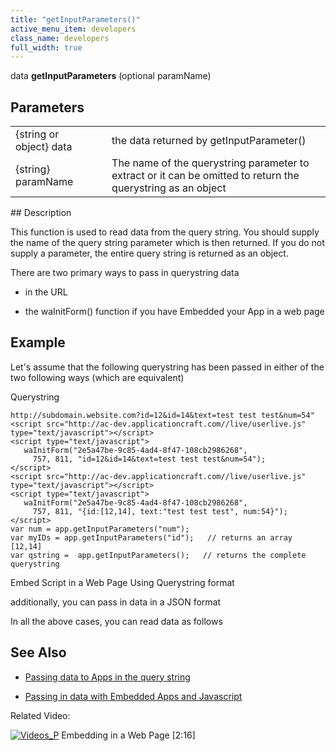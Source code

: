 ```yaml
---
title: "getInputParameters()"
active_menu_item: developers
class_name: developers
full_width: true
---
```



data **getInputParameters** (optional paramName)

## Parameters

<table>
<tr>
<td width="167">
{string or object} data

</td>
<td width="15">
</td>
<td width="698">
the data returned by getInputParameter()

</td>
</tr>
<tr>
<td width="167">
{string} paramName

</td>
<td width="15">
</td>
<td width="698">
The name of the querystring parameter to extract or it can be omitted to return the querystring as an object

</td>
</tr>
</table>
## Description

This function is used to read data from the query string. You should supply the name of the query string parameter which is then returned. If you do not supply a parameter, the entire query string is returned as an object.

There are two primary ways to pass in querystring data

 - in the URL

 - the waInitForm() function if you have Embedded your App in a web page

## Example

Let's assume that the following querystring has been passed in either of the two following ways (which are equivalent)

Querystring

    http://subdomain.website.com?id=12&id=14&text=test test test&num=54"
    <script src="http://ac-dev.applicationcraft.com//live/userlive.js" type="text/javascript"></script>
    <script type="text/javascript">
       waInitForm("2e5a47be-9c85-4ad4-8f47-108cb2986268", 
         757, 811, "id=12&id=14&text=test test test&num=54");
    </script>
    <script src="http://ac-dev.applicationcraft.com//live/userlive.js" type="text/javascript"></script>
    <script type="text/javascript">
       waInitForm("2e5a47be-9c85-4ad4-8f47-108cb2986268", 
         757, 811, "{id:[12,14], text:"test test test", num:54}");
    </script>
    var num = app.getInputParameters("num");
    var myIDs = app.getInputParameters("id");   // returns an array [12,14] 
    var qstring =  app.getInputParameters();   // returns the complete querystring
   

Embed Script in a Web Page Using Querystring format

additionally, you can pass in data in a JSON format

In all the above cases, you can read data as follows

## See Also

 - [Passing data to Apps in the query string](../../../product-guide/advanced-features/passing-parameters-into-apps/passing-data-to-apps-in-the-qu)

 - [Passing in data with Embedded Apps and Javascript](../../../product-guide/advanced-features/passing-parameters-into-apps/passing-in-data-with-embedded)

Related Video:

[![Videos\_P](/img/docs/videos_p.png)](http://www.youtube.com/v/Riyw8suv0hc?autoplay=1&hd=1&fs=1&showsearch=0&rel=0&) Embedding in a Web Page [2:16]

